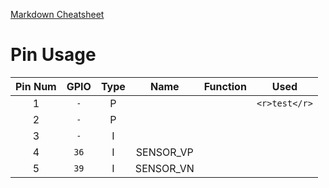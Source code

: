 [Markdown Cheatsheet](https://github.com/adam-p/markdown-here/wiki/Markdown-Cheatsheet#tables)

# Pin Usage 

<style>
r { color: Red }
g { color: Green }
</style>

| Pin Num | GPIO | Type |   Name    | Function | Used |
|:-------:|:----:|:----:|:---------:|:--------:|:----:|
| 1       | `-`  | P    |           |          |  `<r>test</r>`    |
| 2       | `-`  | P    |           |          |      |
| 3       | `-`  | I    |           |          |      | 
| 4       | `36` | I    | SENSOR_VP |          |      | 
| 5       | `39` | I    | SENSOR_VN |          |      | 
